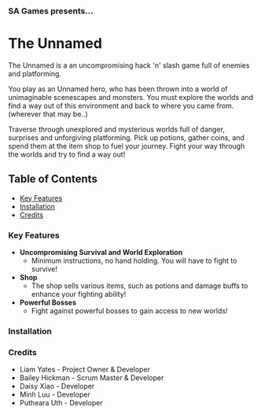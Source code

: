 ### SA Games presents...
# The Unnamed

The Unnamed is a an uncompromising hack 'n' slash game full of enemies and platforming.

You play as an Unnamed hero, who has been thrown into a world of unimaginable scenescapes and monsters.
You must explore the worlds and find a way out of this environment and back to where you came from. (wherever that may be..)

Traverse through unexplored and mysterious worlds full of danger, surprises and unforgiving platforming. Pick up potions, gather coins, and spend them at the item shop to fuel your journey. Fight your way through the worlds and try to find a way out!

## Table of Contents

  - [Key Features](#key-features)
  - [Installation](#installation)
  - [Credits](#credits)

### Key Features
* **Uncompromising Survival and World Exploration**
	* Minimum instructions, no hand holding. You will have to fight to survive!
* **Shop**
	* The shop sells various items, such as potions and damage buffs to enhance your fighting ability!
* **Powerful Bosses**
    * Fight against powerful bosses to gain access to new worlds!

### Installation



### Credits

- Liam Yates - Project Owner & Developer  
- Bailey Hickman - Scrum Master & Developer  
- Daisy Xiao - Developer  
- Minh Luu - Developer  
- Putheara Uth - Developer  
